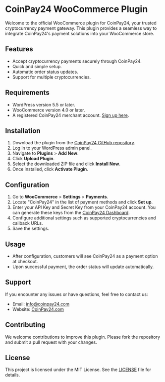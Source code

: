 # CoinPay24 WooCommerce Plugin

Welcome to the official WooCommerce plugin for CoinPay24, your trusted cryptocurrency payment gateway. This plugin provides a seamless way to integrate CoinPay24's payment solutions into your WooCommerce store.

## Features
- Accept cryptocurrency payments securely through CoinPay24.
- Quick and simple setup.
- Automatic order status updates.
- Support for multiple cryptocurrencies.

## Requirements
- WordPress version 5.5 or later.
- WooCommerce version 4.0 or later.
- A registered CoinPay24 merchant account. [Sign up here](https://coinpay24.com).

## Installation
1. Download the plugin from the [CoinPay24 GitHub repository](https://github.com/CoinPay24/WooCommerce-Plugin).
2. Log in to your WordPress admin panel.
3. Navigate to **Plugins** > **Add New**.
4. Click **Upload Plugin**.
5. Select the downloaded ZIP file and click **Install Now**.
6. Once installed, click **Activate Plugin**.

## Configuration
1. Go to **WooCommerce** > **Settings** > **Payments**.
2. Locate "CoinPay24" in the list of payment methods and click **Set up**.
3. Enter your API Key and Secret Key from your CoinPay24 account. You can generate these keys from the [CoinPay24 Dashboard](https://coinpay24.com/dashboard).
4. Configure additional settings such as supported cryptocurrencies and callback URLs.
5. Save the settings.

## Usage
- After configuration, customers will see CoinPay24 as a payment option at checkout.
- Upon successful payment, the order status will update automatically.

## Support
If you encounter any issues or have questions, feel free to contact us:
- Email: [info@coinpay24.com](mailto:info@coinpay24.com)
- Website: [CoinPay24.com](https://coinpay24.com)

## Contributing
We welcome contributions to improve this plugin. Please fork the repository and submit a pull request with your changes.

## License
This project is licensed under the MIT License. See the [LICENSE](LICENSE) file for details.

